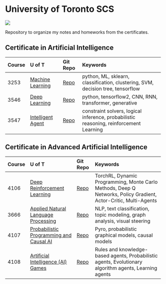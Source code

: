 # University of Toronto SCS
![](https://learn.utoronto.ca/themes/custom/de_theme/logo.svg)

Repository to organize my notes and homeworks from the certificates.

## Certificate in Artificial Intelligence

| Course | U of T | Git Repo | Keywords |
| :----- | :----- | :------- | :------- |
| 3253 | [Machine Learning](https://learn.utoronto.ca/programs-courses/courses/3253-machine-learning) | [Repo](https://github.com/beavershield/3253_MachineLearning) | python, ML, sklearn, classification, clustering, SVM, decision tree, tensorflow |
| 3546 | [Deep Learning](https://learn.utoronto.ca/programs-courses/courses/3546-deep-learning) | [Repo]() | python, tensorflow2, CNN, RNN, transformer, generative |
| 3547 | [Intelligent Agent](https://learn.utoronto.ca/programs-courses/courses/3547-intelligent-agents) | [Repo]() | constraint solvers, logical inference, probabilistic reasoning, reinforcement Learning |

## Certificate in Advanced Artificial Intelligence

| Course | U of T | Git Repo | Keywords |
| :----- | :----- | :------- | :------- |
| 4106 | [Deep Reinforcement Learning](https://learn.utoronto.ca/programs-courses/courses/4106-deep-reinforcement-learning) | [Repo]() | TorchRL, Dynamic Programming, Monte Carlo Methods, Deep Q Networks, Policy Gradient, Actor-Critic, Multi-Agents |
| 3666 | [Applied Natural Language Processing](https://learn.utoronto.ca/programs-courses/courses/3666-applied-natural-language-processing) | [Repo]() | NLP, text classification, topic modeling, graph analysis, visual steering |
| 4107 | [Probabilistic Programming and Causal AI](https://learn.utoronto.ca/programs-courses/courses/4107-probabilistic-programming-and-causal-ai) | [Repo]() | Pyro, probabilistic graphical models, causal models |
| 4108 | [Artificial Intelligence (AI) Games](https://learn.utoronto.ca/programs-courses/courses/4108-artificial-intelligence-ai-games) | [Repo]() | Rules and knowledge-based agents, Probabilistic agents, Evolutionary algorithm agents, Learning agents |

